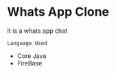 # Whats App Clone

It is a whats app chat

```Language Used```

<ul>
<li>Core Java</li>
<li>FireBase</li>
</ul>
